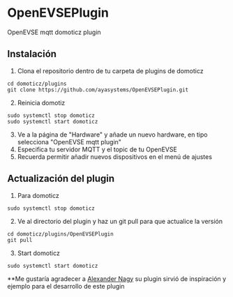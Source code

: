 # OpenEVSEPlugin
OpenEVSE mqtt domoticz plugin

## Instalación

1. Clona el repositorio dentro de tu carpeta de plugins de domoticz
```
cd domoticz/plugins
git clone https://github.com/ayasystems/OpenEVSEPlugin.git
```
2. Reinicia domotiz
```
sudo systemctl stop domoticz
sudo systemctl start domoticz
```
3. Ve a la página de "Hardware" y añade un nuevo hardware, en tipo selecciona "OpenEVSE mqtt plugin"
4. Especifica tu servidor MQTT y el topic de tu OpenEVSE
5. Recuerda permitir añadir nuevos dispositivos en el menú de ajustes


## Actualización del plugin


1. Para domoticz 
```
sudo systemctl stop domoticz
```
2. Ve al directorio del plugin y haz un git pull para que actualice la versión 
```
cd domoticz/plugins/OpenEVSEPlugin
git pull
```
3. Start domoticz
```
sudo systemctl start domoticz
```
**Me gustaría agradecer a [Alexander Nagy](https://github.com/enesbcs) su plugin sirvió de inspiración y ejemplo para el desarrollo de este plugin
